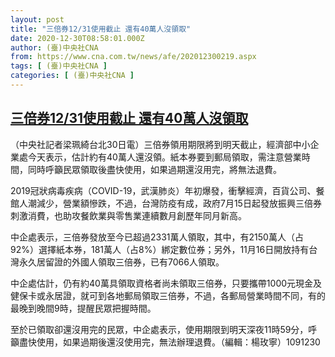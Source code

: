 ```yaml
---
layout: post
title: "三倍券12/31使用截止 還有40萬人沒領取"
date: 2020-12-30T08:58:01.000Z
author: (臺)中央社CNA
from: https://www.cna.com.tw/news/afe/202012300219.aspx
tags: [ (臺)中央社CNA ]
categories: [ (臺)中央社CNA ]
---
```

<!--1609318681000-->
[三倍券12/31使用截止 還有40萬人沒領取](https://www.cna.com.tw/news/afe/202012300219.aspx)
------

<div>
<div></div><div class="paragraph"><p>（中央社記者梁珮綺台北30日電）三倍券領用期限將到明天截止，經濟部中小企業處今天表示，估計約有40萬人還沒領。紙本券要到郵局領取，需注意營業時間，同時呼籲民眾領取後盡快使用，如果過期還沒用完，將無法退費。</p><p>2019冠狀病毒疾病（COVID-19，武漢肺炎）年初爆發，衝擊經濟，百貨公司、餐館人潮減少，營業額慘跌，不過，台灣防疫有成，政府7月15日起發放振興三倍券刺激消費，也助攻餐飲業與零售業連續數月創歷年同月新高。</p><p>中企處表示，三倍券發放至今已超過2331萬人領取，其中，有2150萬人（占92%）選擇紙本券，181萬人（占8%）綁定數位券；另外，11月16日開放持有台灣永久居留證的外國人領取三倍券，已有7066人領取。</p><p>中企處估計，仍有約40萬具領取資格者尚未領取三倍券，只要攜帶1000元現金及健保卡或永居證，就可到各地郵局領取三倍券，不過，各郵局營業時間不同，有的最晚到晚間9時，提醒民眾把握時間。</p><p>至於已領取卻還沒用完的民眾，中企處表示，使用期限到明天深夜11時59分，呼籲盡快使用，如果過期後還沒使用完，無法辦理退費。（編輯：楊玫寧）1091230</p></div>
</div>
